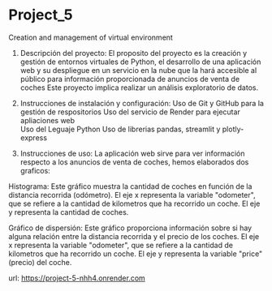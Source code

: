 # Project_5
 Creation and management of virtual environment

1. Descripción del proyecto:
El proposito del proyecto es la creación y gestión de entornos virtuales de Python, el desarrollo de una aplicación web y su despliegue en un servicio en la nube que la hará accesible al público para información proporcionada de anuncios de venta de coches
Este proyecto implica realizar un análisis exploratorio de datos.

2. Instrucciones de instalación y configuración:
Uso de Git y GitHub para la gestión de respositorios 
Uso del servicio de Render para ejecutar apliaciones web   
Uso del Leguaje Python
Uso de librerias pandas, streamlit y plotly-express

3. Instrucciones de uso:
La aplicación web sirve para ver información respecto a los anuncios de venta de coches, hemos elaborados dos graficos:  

Histograma: Este gráfico muestra la cantidad de coches en función de la distancia recorrida (odómetro).
El eje x representa la variable "odometer", que se refiere a la cantidad de kilometros que ha recorrido un coche.
El eje y representa la cantidad de coches.

Gráfico de dispersión: Este gráfico  proporciona información sobre si hay alguna relación  entre la distancia recorrida y el precio de los coches.
El eje x representa la variable "odometer", que se refiere a la cantidad de kilometros que ha recorrido un coche.
El eje y representa la variable "price" (precio) del coche.

url:
https://project-5-nhh4.onrender.com